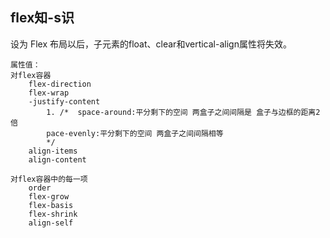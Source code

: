 ## flex知-s识


设为 Flex 布局以后，子元素的float、clear和vertical-align属性将失效。

    属性值：
    对flex容器
        flex-direction
        flex-wrap
        -justify-content
            1. /*  space-around:平分剩下的空间 两盒子之间间隔是 盒子与边框的距离2倍
            pace-evenly:平分剩下的空间 两盒子之间间隔相等 
            */
        align-items
        align-content

    对flex容器中的每一项
        order
        flex-grow
        flex-basis
        flex-shrink
        align-self
